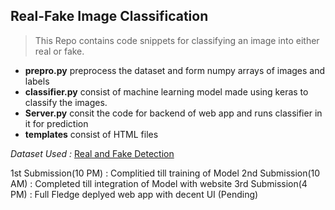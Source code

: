 ## Real-Fake Image Classification

> This Repo contains code snippets for classifying an image into either real or fake. 
+ __prepro.py__ preprocess the dataset and form numpy arrays of images and labels
+ __classifier.py__ consist of machine learning model made using keras to classify the images.
+ __Server.py__ consit the code for backend of web app and runs classifier in it for prediction
+ __templates__ consist of HTML files 


_Dataset Used :_ [Real and Fake Detection](https://www.kaggle.com/ciplab/real-and-fake-face-detection)

1st Submission(10 PM) : Complitied till training of Model
2nd Submission(10 AM) : Completed till integration of Model with website
3rd Submission(4 PM) : Full Fledge deplyed web app with decent UI (Pending)
